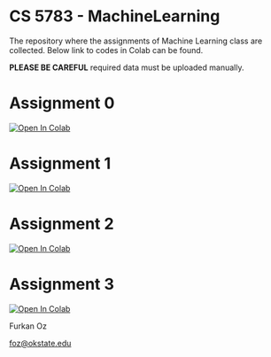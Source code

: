 # CS 5783 - MachineLearning
The repository where the assignments of Machine Learning class are collected. Below link to codes in Colab can be found. 

**PLEASE BE CAREFUL** required data must be uploaded manually.

# Assignment 0

[![Open In Colab](https://colab.research.google.com/assets/colab-badge.svg)](https://colab.research.google.com/github/frkanz/CS-5783-MachineLearning/blob/main/000-Assignment-0/assignment0.ipynb)

# Assignment 1

[![Open In Colab](https://colab.research.google.com/assets/colab-badge.svg)](https://colab.research.google.com/github/frkanz/CS-5783-MachineLearning/blob/main/001-Assignment-1/Assignment1.ipynb)

# Assignment 2

[![Open In Colab](https://colab.research.google.com/assets/colab-badge.svg)](https://colab.research.google.com/github/frkanz/CS-5783-MachineLearning/blob/main/002-Assignment-2/Assignment2.ipynb)

# Assignment 3

[![Open In Colab](https://colab.research.google.com/assets/colab-badge.svg)](https://colab.research.google.com/github/frkanz/CS-5783-MachineLearning/blob/main/003-Assignment-3/Assignment3.ipynb)

Furkan Oz

foz@okstate.edu

